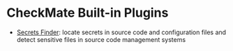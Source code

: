 # CheckMate Built-in Plugins

* [Secrets Finder](secrets-finder): locate secrets in source code and configuration files and detect sensitive files in source code management systems